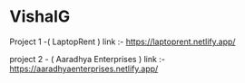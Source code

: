 # VishalG
Project 1 -( LaptopRent ) link :- https://laptoprent.netlify.app/

project 2 - ( Aaradhya Enterprises )
link :- https://aaradhyaenterprises.netlify.app/
